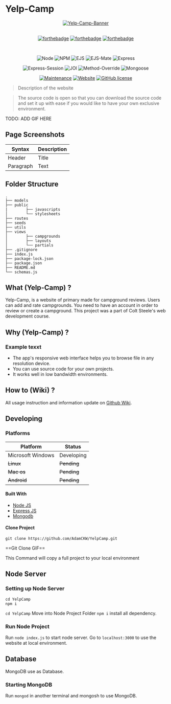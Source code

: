 # Yelp-Camp

<div align="center">
    <a href="/">
        <img src="" alt="Yelp-Camp-Banner" crossorigin>
    </a>
</div>
<br />

<div align="center">

[![forthebadge](https://forthebadge.com/images/badges/uses-html.svg)](https://forthebadge.com)
[![forthebadge](https://forthebadge.com/images/badges/made-with-javascript.svg)](https://forthebadge.com)
[![forthebadge](https://forthebadge.com/images/badges/uses-css.svg)](https://forthebadge.com)

<br />

![Node](https://img.shields.io/badge/node-v16.16.0-green)
![NPM](https://img.shields.io/badge/npm-v8.11.0-green)
![EJS](https://img.shields.io/badge/ejs-v3.1.8-green)
![EJS-Mate](https://img.shields.io/badge/ejs--mate-v4.0.0-green)
![Express](https://img.shields.io/badge/express-v4.18.1-green)

![Express-Session](https://img.shields.io/badge/express--session-v1.17.3-green)
![JOI](https://img.shields.io/badge/joi-v17.6.0-green)
![Method-Override](https://img.shields.io/badge/method--override-v3.0.0-green)
![Mongoose](https://img.shields.io/badge/mongoose-v6.6.1-green)

[![Maintenance](https://img.shields.io/badge/Maintained%3F-yes-green.svg)](https://github.com/AdamCKW/YelpCamp/graphs/commit-activity)
[![Website](https://img.shields.io/website-down-up-red-green/http/shields.io.svg)]()
[![GitHub license](https://img.shields.io/badge/license-ISC-blue.svg?style=flat-square)]()

</div>

> Description of the website

> The source code is open so that you can download the source code and set it up with ease if you would like to have your own exclusive environment.

TODO: ADD GIF HERE

## Page Screenshots

| Syntax    | Description |
| --------- | ----------- |
| Header    | Title       |
| Paragraph | Text        |

## Folder Structure

    .
    ├── models
    ├── public
    |        ├── javascripts
    │        └── stylesheets
    ├── routes
    ├── seeds
    ├── utils
    ├── views
    │        ├── campgrounds
    │        ├── layouts
    │        └── partials
    ├── .gitignore
    ├── index.js
    ├── package-lock.json
    ├── package.json
    ├── README.md
    └── schemas.js

## What (Yelp-Camp) ?

Yelp-Camp, is a website of primary made for campground reviews. Users can add and rate campgrounds. You need to have an account in order to review or create a campground. This project was a part of Colt Steele's web development course.

## Why (Yelp-Camp) ?

### Example texxt

-   The app's responsive web interface helps you to browse file in any resolution device.
-   You can use source code for your own projects.
-   It works well in low bandwidth environments.

## How to (Wiki) ?

All usage instruction and information update on [Github Wiki](https://github.com/).

## Developing

### Platforms

| Platform          | Status      |
| ----------------- | ----------- |
| Microsoft Windows | Developing  |
| ~~Linux~~         | ~~Pending~~ |
| ~~Mac os~~        | ~~Pending~~ |
| ~~Android~~       | ~~Pending~~ |

#### Built With

-   [Node JS](https://nodejs.org/en/)
-   [Express JS](https://expressjs.com/)
-   [Mongodb](https://www.mongodb.com/)

#### Clone Project

```shell
git clone https://github.com/AdamCKW/YelpCamp.git
```

==Git Clone GIF==

This Command will copy a full project to your local environment

## Node Server

### Setting up Node Server

```shell
cd YelpCamp
npm i
```

`cd YelpCamp` Move into Node Project Folder
`npm i` install all dependency.

### Run Node Project

Run `node index.js` to start node server.
Go to `localhost:3000` to use the website at local environment.

## Database

MongoDB use as Database.

### Starting MongoDB

Run `mongod` in another terminal and mongosh to use MongoDB.

